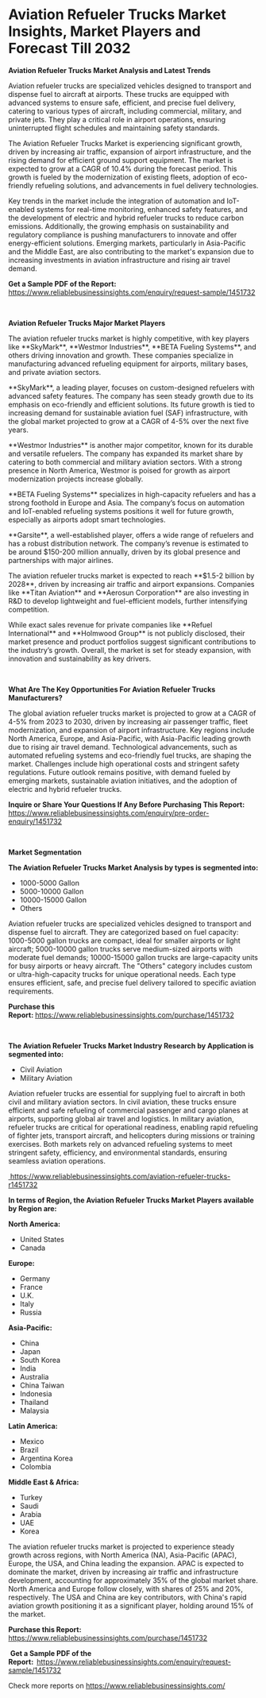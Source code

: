 <p><h1>Aviation Refueler Trucks Market Insights, Market Players and Forecast Till 2032</h1></p><p><strong>Aviation Refueler Trucks Market Analysis and Latest Trends</strong></p>
<p><p>Aviation refueler trucks are specialized vehicles designed to transport and dispense fuel to aircraft at airports. These trucks are equipped with advanced systems to ensure safe, efficient, and precise fuel delivery, catering to various types of aircraft, including commercial, military, and private jets. They play a critical role in airport operations, ensuring uninterrupted flight schedules and maintaining safety standards.</p><p>The Aviation Refueler Trucks Market is experiencing significant growth, driven by increasing air traffic, expansion of airport infrastructure, and the rising demand for efficient ground support equipment. The market is expected to grow at a CAGR of 10.4% during the forecast period. This growth is fueled by the modernization of existing fleets, adoption of eco-friendly refueling solutions, and advancements in fuel delivery technologies.</p><p>Key trends in the market include the integration of automation and IoT-enabled systems for real-time monitoring, enhanced safety features, and the development of electric and hybrid refueler trucks to reduce carbon emissions. Additionally, the growing emphasis on sustainability and regulatory compliance is pushing manufacturers to innovate and offer energy-efficient solutions. Emerging markets, particularly in Asia-Pacific and the Middle East, are also contributing to the market's expansion due to increasing investments in aviation infrastructure and rising air travel demand.</p></p>
<p><strong>Get a Sample PDF of the Report:&nbsp;</strong> <a href="https://www.reliablebusinessinsights.com/enquiry/request-sample/1451732?utm_campaign=1674&utm_medium=2&utm_source=Github&utm_content=ia&utm_term=21012025&utm_id=aviation-refueler-trucks">https://www.reliablebusinessinsights.com/enquiry/request-sample/1451732</a></p>
<p>&nbsp;</p>
<p><strong>Aviation Refueler Trucks Major Market Players</strong></p>
<p><p>The aviation refueler trucks market is highly competitive, with key players like **SkyMark**, **Westmor Industries**, **BETA Fueling Systems**, and others driving innovation and growth. These companies specialize in manufacturing advanced refueling equipment for airports, military bases, and private aviation sectors.</p><p>**SkyMark**, a leading player, focuses on custom-designed refuelers with advanced safety features. The company has seen steady growth due to its emphasis on eco-friendly and efficient solutions. Its future growth is tied to increasing demand for sustainable aviation fuel (SAF) infrastructure, with the global market projected to grow at a CAGR of 4-5% over the next five years.</p><p>**Westmor Industries** is another major competitor, known for its durable and versatile refuelers. The company has expanded its market share by catering to both commercial and military aviation sectors. With a strong presence in North America, Westmor is poised for growth as airport modernization projects increase globally.</p><p>**BETA Fueling Systems** specializes in high-capacity refuelers and has a strong foothold in Europe and Asia. The company’s focus on automation and IoT-enabled refueling systems positions it well for future growth, especially as airports adopt smart technologies.</p><p>**Garsite**, a well-established player, offers a wide range of refuelers and has a robust distribution network. The company’s revenue is estimated to be around $150-200 million annually, driven by its global presence and partnerships with major airlines.</p><p>The aviation refueler trucks market is expected to reach **$1.5-2 billion by 2028**, driven by increasing air traffic and airport expansions. Companies like **Titan Aviation** and **Aerosun Corporation** are also investing in R&D to develop lightweight and fuel-efficient models, further intensifying competition.</p><p>While exact sales revenue for private companies like **Refuel International** and **Holmwood Group** is not publicly disclosed, their market presence and product portfolios suggest significant contributions to the industry’s growth. Overall, the market is set for steady expansion, with innovation and sustainability as key drivers.</p></p>
<p>&nbsp;</p>
<p><strong>What Are The Key Opportunities For Aviation Refueler Trucks Manufacturers?</strong></p>
<p><p>The global aviation refueler trucks market is projected to grow at a CAGR of 4-5% from 2023 to 2030, driven by increasing air passenger traffic, fleet modernization, and expansion of airport infrastructure. Key regions include North America, Europe, and Asia-Pacific, with Asia-Pacific leading growth due to rising air travel demand. Technological advancements, such as automated refueling systems and eco-friendly fuel trucks, are shaping the market. Challenges include high operational costs and stringent safety regulations. Future outlook remains positive, with demand fueled by emerging markets, sustainable aviation initiatives, and the adoption of electric and hybrid refueler trucks.</p></p>
<p><strong>Inquire or Share Your Questions If Any Before Purchasing This Report:</strong> <a href="https://www.reliablebusinessinsights.com/enquiry/pre-order-enquiry/1451732?utm_campaign=1674&utm_medium=2&utm_source=Github&utm_content=ia&utm_term=21012025&utm_id=aviation-refueler-trucks">https://www.reliablebusinessinsights.com/enquiry/pre-order-enquiry/1451732</a></p>
<p>&nbsp;</p>
<p><strong>Market Segmentation</strong></p>
<p><strong>The Aviation Refueler Trucks Market Analysis by types is segmented into:</strong></p>
<p><ul><li>1000-5000 Gallon</li><li>5000-10000 Gallon</li><li>10000-15000 Gallon</li><li>Others</li></ul></p>
<p><p>Aviation refueler trucks are specialized vehicles designed to transport and dispense fuel to aircraft. They are categorized based on fuel capacity: 1000-5000 gallon trucks are compact, ideal for smaller airports or light aircraft; 5000-10000 gallon trucks serve medium-sized airports with moderate fuel demands; 10000-15000 gallon trucks are large-capacity units for busy airports or heavy aircraft. The "Others" category includes custom or ultra-high-capacity trucks for unique operational needs. Each type ensures efficient, safe, and precise fuel delivery tailored to specific aviation requirements.</p></p>
<p><strong>Purchase this Report:&nbsp;</strong><a href="https://www.reliablebusinessinsights.com/purchase/1451732?utm_campaign=1674&utm_medium=2&utm_source=Github&utm_content=ia&utm_term=21012025&utm_id=aviation-refueler-trucks">https://www.reliablebusinessinsights.com/purchase/1451732</a></p>
<p>&nbsp;</p>
<p><strong>The Aviation Refueler Trucks Market Industry Research by Application is segmented into:</strong></p>
<p><ul><li>Civil Aviation</li><li>Military Aviation</li></ul></p>
<p><p>Aviation refueler trucks are essential for supplying fuel to aircraft in both civil and military aviation sectors. In civil aviation, these trucks ensure efficient and safe refueling of commercial passenger and cargo planes at airports, supporting global air travel and logistics. In military aviation, refueler trucks are critical for operational readiness, enabling rapid refueling of fighter jets, transport aircraft, and helicopters during missions or training exercises. Both markets rely on advanced refueling systems to meet stringent safety, efficiency, and environmental standards, ensuring seamless aviation operations.</p></p>
<p><a href="https://www.reliablebusinessinsights.com/aviation-refueler-trucks-r1451732?utm_campaign=1674&utm_medium=2&utm_source=Github&utm_content=ia&utm_term=21012025&utm_id=aviation-refueler-trucks">&nbsp;https://www.reliablebusinessinsights.com/aviation-refueler-trucks-r1451732</a></p>
<p><strong>In terms of Region, the Aviation Refueler Trucks Market Players available by Region are:</strong></p>
<p>
    <p> <strong> North America: </strong>
        <ul>
            <li>United States</li>
            <li>Canada</li>
        </ul>
        </p> 
    <p> <strong> Europe: </strong>
        <ul>
            <li>Germany</li>
            <li>France</li>
            <li>U.K.</li>
            <li>Italy</li>
            <li>Russia</li>
        </ul>
        </p> 
    <p> <strong> Asia-Pacific: </strong>
        <ul>
            <li>China</li>
            <li>Japan</li>
            <li>South Korea</li>
            <li>India</li>
            <li>Australia</li>
            <li>China Taiwan</li>
            <li>Indonesia</li>
            <li>Thailand</li>
            <li>Malaysia</li>
        </ul>
        </p> 
    <p> <strong> Latin America: </strong>
        <ul>
            <li>Mexico</li>
            <li>Brazil</li>
            <li>Argentina Korea</li>
            <li>Colombia</li>
        </ul>
        </p> 
    <p> <strong> Middle East & Africa: </strong>
        <ul>
            <li>Turkey</li>
            <li>Saudi</li>
            <li>Arabia</li>
            <li>UAE</li>
            <li>Korea</li>
        </ul>
    </p>
    </p>
<p><p>The aviation refueler trucks market is projected to experience steady growth across regions, with North America (NA), Asia-Pacific (APAC), Europe, the USA, and China leading the expansion. APAC is expected to dominate the market, driven by increasing air traffic and infrastructure development, accounting for approximately 35% of the global market share. North America and Europe follow closely, with shares of 25% and 20%, respectively. The USA and China are key contributors, with China's rapid aviation growth positioning it as a significant player, holding around 15% of the market.</p></p>
<p><strong>Purchase this Report: </strong><a href="https://www.reliablebusinessinsights.com/purchase/1451732?utm_campaign=1674&utm_medium=2&utm_source=Github&utm_content=ia&utm_term=21012025&utm_id=aviation-refueler-trucks">https://www.reliablebusinessinsights.com/purchase/1451732</a></p>
<p>&nbsp;<strong>Get a Sample PDF of the Report:&nbsp;&nbsp;</strong><a href="https://www.reliablebusinessinsights.com/enquiry/request-sample/1451732?utm_campaign=1674&utm_medium=2&utm_source=Github&utm_content=ia&utm_term=21012025&utm_id=aviation-refueler-trucks">https://www.reliablebusinessinsights.com/enquiry/request-sample/1451732</a></p>
<p><strong></strong></p>
<p>Check more reports on <a href="https://www.reliablebusinessinsights.com/?utm_campaign=1674&utm_medium=2&utm_source=Github&utm_content=ia&utm_term=21012025&utm_id=aviation-refueler-trucks">https://www.reliablebusinessinsights.com/</a></p>